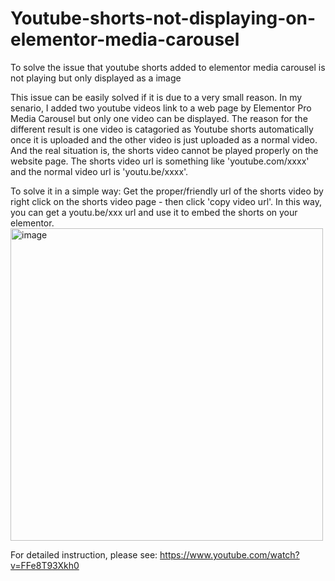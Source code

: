 # Youtube-shorts-not-displaying-on-elementor-media-carousel
To solve the issue that youtube shorts added to elementor media carousel is not playing but only displayed as a image

This issue can be easily solved if it is due to a very small reason. 
In my senario, I added two youtube videos link to a web page by Elementor Pro Media Carousel but only one video can be displayed. The reason for the different result is one video is catagoried as Youtube shorts automatically once it is uploaded and the other video is just uploaded as a normal video. And the real situation is, the shorts video cannot be played properly on the website page.
The shorts video url is something like 'youtube.com/xxxx' and the normal video url is 'youtu.be/xxxx'.

To solve it in a simple way:
Get the proper/friendly url of the shorts video by right click on the shorts video page - then click 'copy video url'. In this way, you can get a youtu.be/xxx url and use it to embed the shorts on your elementor.
<img width="500" alt="image" src="https://user-images.githubusercontent.com/97857531/224171261-eeddccd7-bf42-42cc-b4ae-0c248549a61c.png">

For detailed instruction, please see:
https://www.youtube.com/watch?v=FFe8T93Xkh0
